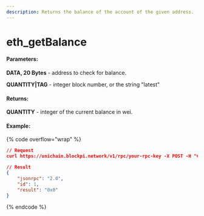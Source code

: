 ```yaml
---
description: Returns the balance of the account of the given address.
---
```


# eth\_getBalance

#### **Parameters:**

**DATA, 20 Bytes** - address to check for balance.

**QUANTITY|TAG** - integer block number, or the string "latest"

#### **Returns:**

**QUANTITY** - integer of the current balance in wei.

#### Example:

{% code overflow="wrap" %}
```json
// Request
curl https://unichain.blockpi.network/v1/rpc/your-rpc-key -X POST -H "Content-Type: application/json" --data '{"jsonrpc":"2.0","method":"eth_getBalance","params":["0x407d73d8a49eeb85d32cf465507dd71d507100c1", "latest"],"id":1}'

// Result
{
    "jsonrpc": "2.0",
    "id": 1,
    "result": "0x0"
}
```
{% endcode %}
